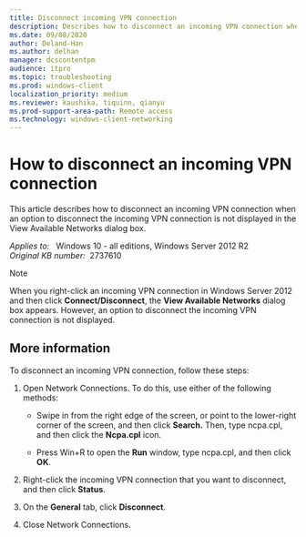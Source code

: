 ```yaml
---
title: Disconnect incoming VPN connection
description: Describes how to disconnect an incoming VPN connection when an option to disconnect the incoming VPN connection is not displayed in the View Available Networks dialog box.
ms.date: 09/08/2020
author: Deland-Han
ms.author: delhan
manager: dcscontentpm
audience: itpro
ms.topic: troubleshooting
ms.prod: windows-client
localization_priority: medium
ms.reviewer: kaushika, tiquinn, qianyu
ms.prod-support-area-path: Remote access
ms.technology: windows-client-networking
---
```

# How to disconnect an incoming VPN connection

This article describes how to disconnect an incoming VPN connection when an option to disconnect the incoming VPN connection is not displayed in the View Available Networks dialog box.

_Applies to:_ &nbsp; Windows 10 - all editions, Windows Server 2012 R2  
_Original KB number:_ &nbsp;2737610

> [!NOTE]
> When you right-click an incoming VPN connection in Windows Server 2012 and then click **Connect/Disconnect**, the **View Available Networks**  dialog box appears. However, an option to disconnect the incoming VPN connection is not displayed.  

## More information

To disconnect an incoming VPN connection, follow these steps:  

1. Open Network Connections. To do this, use either of the following methods:
   - Swipe in from the right edge of the screen, or point to the lower-right corner of the screen, and then click **Search.** Then, type ncpa.cpl, and then click the **Ncpa.cpl** icon.

   - Press Win+R to open the **Run** window, type ncpa.cpl, and then click **OK**.

2. Right-click the incoming VPN connection that you want to disconnect, and then click **Status**.

3. On the **General** tab, click **Disconnect**.

4. Close Network Connections.
